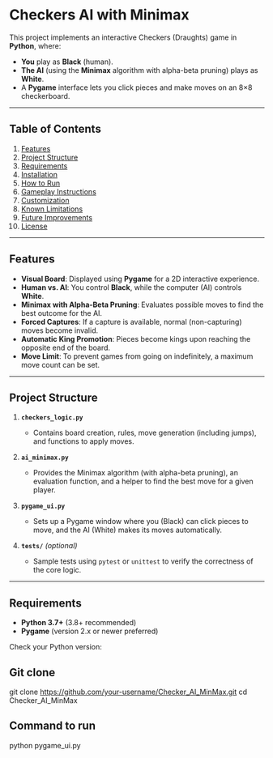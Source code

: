 # Checkers AI with Minimax

This project implements an interactive Checkers (Draughts) game in **Python**, where:
- **You** play as **Black** (human).
- **The AI** (using the **Minimax** algorithm with alpha-beta pruning) plays as **White**.
- A **Pygame** interface lets you click pieces and make moves on an 8×8 checkerboard.

---

## Table of Contents

1. [Features](#features)  
2. [Project Structure](#project-structure)  
3. [Requirements](#requirements)  
4. [Installation](#installation)  
5. [How to Run](#how-to-run)  
6. [Gameplay Instructions](#gameplay-instructions)  
7. [Customization](#customization)  
8. [Known Limitations](#known-limitations)  
9. [Future Improvements](#future-improvements)  
10. [License](#license)

---

## Features

- **Visual Board**: Displayed using **Pygame** for a 2D interactive experience.
- **Human vs. AI**: You control **Black**, while the computer (AI) controls **White**.
- **Minimax with Alpha-Beta Pruning**: Evaluates possible moves to find the best outcome for the AI.
- **Forced Captures**: If a capture is available, normal (non-capturing) moves become invalid.
- **Automatic King Promotion**: Pieces become kings upon reaching the opposite end of the board.
- **Move Limit**: To prevent games from going on indefinitely, a maximum move count can be set.

---

## Project Structure


1. **`checkers_logic.py`**  
   - Contains board creation, rules, move generation (including jumps), and functions to apply moves.

2. **`ai_minimax.py`**  
   - Provides the Minimax algorithm (with alpha-beta pruning), an evaluation function, and a helper to find the best move for a given player.

3. **`pygame_ui.py`**  
   - Sets up a Pygame window where you (Black) can click pieces to move, and the AI (White) makes its moves automatically.

4. **`tests/`** *(optional)*  
   - Sample tests using `pytest` or `unittest` to verify the correctness of the core logic.

---

## Requirements

- **Python 3.7+** (3.8+ recommended)
- **Pygame** (version 2.x or newer preferred)

Check your Python version:


## Git clone
git clone https://github.com/your-username/Checker_AI_MinMax.git
cd Checker_AI_MinMax
## Command to run
python pygame_ui.py
